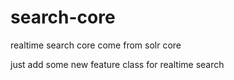 search-core
===========

realtime search core come from solr core

just add some new feature class for realtime search 
